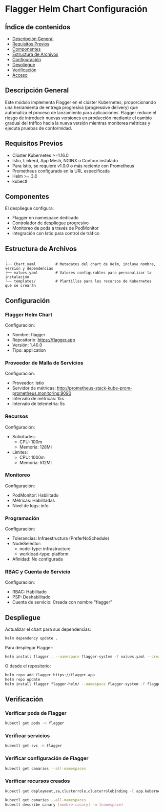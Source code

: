 # Flagger Helm Chart Configuración

## Índice de contenidos
* [Descripción General](#descripcion)
* [Requisitos Previos](#requisitos)
* [Componentes](#componentes)
* [Estructura de Archivos](#estructura)
* [Configuración](#configuracion)
* [Despliegue](#despliegue)
* [Verificación](#verificacion)
* [Acceso](#acceso)
  
<a name="descripcion"></a>
## Descripción General
Este módulo implementa Flagger en el clúster Kubernetes, proporcionando una herramienta de entrega progresiva (progressive delivery) que automatiza el proceso de lanzamiento para aplicaciones. Flagger reduce el riesgo de introducir nuevas versiones en producción mediante el cambio gradual del tráfico hacia la nueva versión mientras monitorea métricas y ejecuta pruebas de conformidad.

<a name="requisitos"></a>
## Requisitos Previos
- Clúster Kubernetes >=1.16.0
- Istio, Linkerd, App Mesh, NGINX o Contour instalado
- Para Istio, se requiere v1.0.0 o más reciente con Prometheus
- Prometheus configurado en la URL especificada
- Helm >= 3.0
- kubectl

<a name="componentes"></a>
## Componentes
El despliegue configura:
- Flagger en namespace dedicado
- Controlador de despliegue progresivo
- Monitoreo de pods a través de PodMonitor
- Integración con Istio para control de tráfico

<a name="estructura"></a>
## Estructura de Archivos
```
.
├── Chart.yaml         # Metadatos del chart de Helm, incluye nombre, versión y dependencias
├── values.yaml        # Valores configurables para personalizar la instalación
└── templates/         # Plantillas para los recursos de Kubernetes que se crearán
```

<a name="configuracion"></a>
## Configuración
### Flagger Helm Chart
Configuración:
- Nombre: flagger
- Repositorio: https://flagger.app
- Versión: 1.40.0
- Tipo: application

### Proveedor de Malla de Servicios
Configuración:
- Proveedor: istio
- Servidor de métricas: http://prometheus-stack-kube-prom-prometheus.monitoring:9090
- Intervalo de métricas: 15s
- Intervalo de telemetría: 5s

### Recursos
Configuración:
- Solicitudes:
  - CPU: 100m
  - Memoria: 128Mi
- Límites:
  - CPU: 1000m
  - Memoria: 512Mi

### Monitoreo
Configuración:
- PodMonitor: Habilitado
- Métricas: Habilitadas
- Nivel de logs: info

### Programación
Configuración:
- Tolerancias: Infraestructura (PreferNoSchedule)
- NodeSelector:
  - node-type: infrastructure
  - workload-type: platform
- Afinidad: No configurada

### RBAC y Cuenta de Servicio
Configuración:
- RBAC: Habilitado
- PSP: Deshabilitado
- Cuenta de servicio: Creada con nombre "flagger"

<a name="despliegue"></a>
## Despliegue
Actualizar el chart para sus dependencias:
```bash
helm dependency update .
```

Para desplegar Flagger:
```bash
helm install flagger . --namespace flagger-system -f values.yaml --create-namespace
```

O desde el repositorio:
```bash
helm repo add flagger https://flagger.app
helm repo update
helm install flagger flagger-helm/ --namespace flagger-system -f flagger-helm/values.yaml --create-namespace
```

<a name="verificacion"></a>
## Verificación
### Verificar pods de Flagger
```bash
kubectl get pods -n flagger
```

### Verificar servicios
```bash
kubectl get svc -n flagger
```

### Verificar configuración de Flagger
```bash
kubectl get canaries --all-namespaces
```

### Verificar recursos creados
```bash
kubectl get deployment,sa,clusterrole,clusterrolebinding -l app.kubernetes.io/name=flagger
```

 ```bash
kubectl get canaries --all-namespaces
kubectl describe canary [nombre-canary] -n [namespace]
 ```
